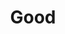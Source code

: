 ---
title: "Good"

domain:
  grantedPower: |
    You cast good spells at +1 caster level.
  spells: |
     1. {% spell_link protection-from-evil %}
     1. {% spell_link aid %}
     1. {% spell_link magic-circle-against-evil %}
     1. {% spell_link holy-smite %}
     1. {% spell_link dispel-evil %}
     1. {% spell_link blade-barrier %}
     1. {% spell_link holy-word %}
     1. {% spell_link holy-aura %}
     1. {% spell_link summon-monster-ix %}<sup>1</sup>
  notes: |
    <sup>1</sup>Cast as a good spell only.
---
